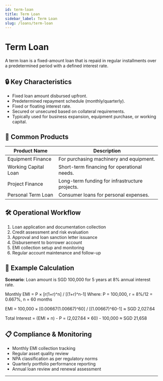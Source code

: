 ```yaml
---
id: term-loan
title: Term Loan
sidebar_label: Term Loan
slug: /loans/term-loan
---
```


# Term Loan

A term loan is a fixed-amount loan that is repaid in regular installments over a predetermined period with a defined interest rate.

## 🔒 Key Characteristics

- Fixed loan amount disbursed upfront.
- Predetermined repayment schedule (monthly/quarterly).
- Fixed or floating interest rate.
- Secured or unsecured based on collateral requirements.
- Typically used for business expansion, equipment purchase, or working capital.

## 🧾 Common Products

| Product Name           | Description                                    |
|------------------------|------------------------------------------------|
| Equipment Finance      | For purchasing machinery and equipment.        |
| Working Capital Loan   | Short-term financing for operational needs.    |
| Project Finance        | Long-term funding for infrastructure projects. |
| Personal Term Loan     | Consumer loans for personal expenses.          |

## 🛠️ Operational Workflow

1. Loan application and documentation collection
2. Credit assessment and risk evaluation
3. Approval and loan sanction letter issuance
4. Disbursement to borrower account
5. EMI collection setup and monitoring
6. Regular account maintenance and follow-up

## 🧮 Example Calculation

**Scenario**: Loan amount is SGD 100,000 for 5 years at 8% annual interest rate.

Monthly EMI = P × [r(1+r)^n] / [(1+r)^n-1]
Where: P = 100,000, r = 8%/12 = 0.667%, n = 60 months

EMI = 100,000 × [0.00667(1.00667)^60] / [(1.00667)^60-1]
≈ SGD 2,027.64

Total Interest = (EMI × n) - P = (2,027.64 × 60) - 100,000 ≈ SGD 21,658

## 📋 Compliance & Monitoring

- Monthly EMI collection tracking
- Regular asset quality review
- NPA classification as per regulatory norms
- Quarterly portfolio performance reporting
- Annual loan review and renewal assessment

---
